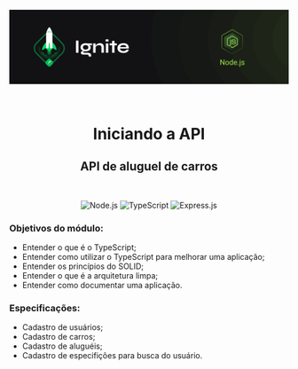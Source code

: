 <p align="center">
  <img src="../.github/capa-ignite-nodejs.png" alt="Ignite Node.js">
</p>

<br>

<h1 align="center">
  Iniciando a API
</h1>

<h2 align="center">
  API de aluguel de carros
</h2>

<br>

<p align="center">
  <img src="https://img.shields.io/badge/Node.js-339933?style=for-the-badge&logo=nodedotjs&logoColor=white" alt="Node.js">
  <img src="https://img.shields.io/badge/TypeScript-007ACC?style=for-the-badge&logo=typescript&logoColor=white" alt="TypeScript">
  <img src="https://img.shields.io/badge/Express.js-000000?style=for-the-badge&logo=express&logoColor=white" alt="Express.js">
</p>

### Objetivos do módulo:
- Entender o que é o TypeScript;
- Entender como utilizar o TypeScript para melhorar uma aplicação;
- Entender os princípios do SOLID;
- Entender o que é a arquitetura limpa;
- Entender como documentar uma aplicação.

### Especificações:
- Cadastro de usuários;
- Cadastro de carros;
- Cadastro de aluguéis;
- Cadastro de especifições para busca do usuário.
